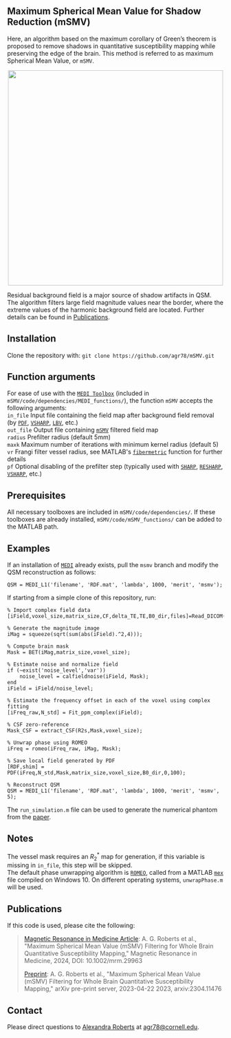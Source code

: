 ## Maximum Spherical Mean Value for Shadow Reduction (mSMV) <a id="msmv"> 

Here, an algorithm based on the maximum corollary of Green’s theorem is proposed to remove shadows in quantitative susceptibility mapping while preserving the edge of the brain. This method is referred to as maximum Spherical Mean Value, or `mSMV`.
<p align="center">
<img width="500" src=https://github.com/agr78/mSMV/assets/69256818/3d619d71-2fae-48cc-b7ad-8bdd4d78024f>
</p>
Residual background field is a major source of shadow artifacts in QSM. The algorithm filters large field magnitude values near the border, where the extreme values of the harmonic background field are located. Further details can be found in <a href="#publications" onclick="window.open('#publications', '_self');">Publications</a>.

## Installation
Clone the repository with:
`git clone https://github.com/agr78/mSMV.git`

## Function arguments
For ease of use with the [`MEDI Toolbox`](https://github.com/pascalspincemaille/MEDI_toolbox) (included in `mSMV/code/dependencies/MEDI_functions/`), the function `mSMV` accepts the following arguments: \
`in_file` Input file containing the field map after background field removal (by [`PDF`](https://sepia-documentation.readthedocs.io/en/latest/method/bfr/PDF.html), [`VSHARP`](https://sepia-documentation.readthedocs.io/en/latest/method/bfr/VSHARP_STISuite.html), [`LBV`](https://sepia-documentation.readthedocs.io/en/latest/method/bfr/LBV.html), etc.) \
`out_file` Output file containing <a href="#msmv" onclick="window.open('#msmv', '_self');">`mSMV`</a> filtered field map \
`radius` Prefilter radius (default 5mm) \
`maxk` Maximum number of iterations with minimum kernel radius (default 5) \
`vr` Frangi filter vessel radius, see MATLAB's [`fibermetric`](https://www.mathworks.com/help/images/ref/fibermetric.html) function for further details \
`pf` Optional disabling of the prefilter step (typically used with [`SHARP`](https://sepia-documentation.readthedocs.io/en/latest/method/bfr/SHARP.html), [`RESHARP`](https://sepia-documentation.readthedocs.io/en/latest/method/bfr/RESHARP.html), [`VSHARP`](https://sepia-documentation.readthedocs.io/en/latest/method/bfr/VSHARP_STISuite.html), etc.)

## Prerequisites
All necessary toolboxes are included in `mSMV/code/dependencies/`. If these toolboxes are already installed, `mSMV/code/mSMV_functions/` can be added to the MATLAB path.

## Examples
If an installation of [`MEDI`](https://github.com/pascalspincemaille/MEDI_toolbox) already exists, pull the `msmv` branch and modify the QSM reconstruction as follows:
```
QSM = MEDI_L1('filename', 'RDF.mat', 'lambda', 1000, 'merit', 'msmv');
```
If starting from a simple clone of this repository, run:
```
% Import complex field data
[iField,voxel_size,matrix_size,CF,delta_TE,TE,B0_dir,files]=Read_DICOM('DICOM');

% Generate the magnitude image 
iMag = squeeze(sqrt(sum(abs(iField).^2,4)));

% Compute brain mask
Mask = BET(iMag,matrix_size,voxel_size);

% Estimate noise and normalize field
if (~exist('noise_level','var'))
    noise_level = calfieldnoise(iField, Mask);
end
iField = iField/noise_level;

% Estimate the frequency offset in each of the voxel using complex fitting 
[iFreq_raw,N_std] = Fit_ppm_complex(iField);

% CSF zero-reference
Mask_CSF = extract_CSF(R2s,Mask,voxel_size);

% Unwrap phase using ROMEO
iFreq = romeo(iFreq_raw, iMag, Mask);

% Save local field generated by PDF
[RDF,shim] = PDF(iFreq,N_std,Mask,matrix_size,voxel_size,B0_dir,0,100);

% Reconstruct QSM
QSM = MEDI_L1('filename', 'RDF.mat', 'lambda', 1000, 'merit', 'msmv', 5);
```
The `run_simulation.m` file can be used to generate the numerical phantom from the [paper](https://arxiv.org/abs/2304.11476).

## Notes
The vessel mask requires an $R_2^*$ map for generation, if this variable is missing in `in_file`, this step will be skipped. \
The default phase unwrapping algorithm is [`ROMEO`](https://github.com/korbinian90/ROMEO), called from a MATLAB [`mex`](https://www.mathworks.com/help/matlab/ref/mex.html) file compiled on Windows 10. On different operating systems, `unwrapPhase.m` will be used.


## Publications
If this code is used, please cite the following:
> [Magnetic Resonance in Medicine Article](https://onlinelibrary.wiley.com/doi/10.1002/mrm.29963): A. G. Roberts et al., "Maximum Spherical Mean Value (mSMV) Filtering for Whole Brain Quantitative Susceptibility Mapping," Magnetic Resonance in Medicine, 2024, DOI: 10.1002/mrm.29963
> 
> [Preprint](https://arxiv.org/abs/2304.11476): A. G. Roberts et al., "Maximum Spherical Mean Value (mSMV) Filtering for Whole Brain Quantitative Susceptibility Mapping," arXiv pre-print server, 2023-04-22 2023, arxiv:2304.11476

## Contact
Please direct questions to [Alexandra Roberts](https://github.com/agr78) at agr78@cornell.edu.
